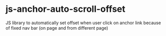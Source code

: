 # js-anchor-auto-scroll-offset
JS library to automatically set offset when user click on anchor link because of fixed nav bar (on page and from different page)
